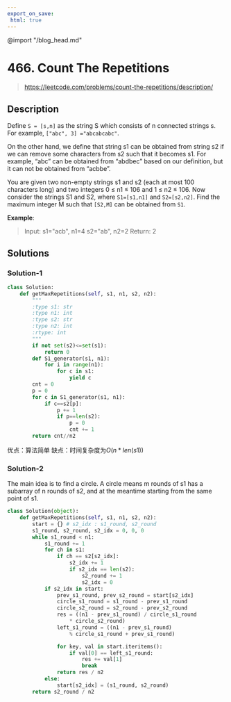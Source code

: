 ```yaml
---
export_on_save:
 html: true
---
```


@import "/blog_head.md"

# 466. Count The Repetitions

> <https://leetcode.com/problems/count-the-repetitions/description/>

## Description

Define `S = [s,n]` as the string S which consists of n connected strings s. For example, `["abc", 3] ="abcabcabc"`.

On the other hand, we define that string s1 can be obtained from string s2 if we can remove some characters from s2 such that it becomes s1. For example, “abc” can be obtained from “abdbec” based on our definition, but it can not be obtained from “acbbe”.

You are given two non-empty strings s1 and s2 (each at most 100 characters long) and two integers 0 ≤ n1 ≤ 106 and 1 ≤ n2 ≤ 106. Now consider the strings S1 and S2, where `S1=[s1,n1]` and `S2=[s2,n2]`. Find the maximum integer M such that `[S2,M]` can be obtained from `S1`.

**Example**:

>Input:
s1="acb", n1=4
s2="ab", n2=2
Return:
2

## Solutions

### Solution-1

```python
class Solution:
    def getMaxRepetitions(self, s1, n1, s2, n2):
        """
        :type s1: str
        :type n1: int
        :type s2: str
        :type n2: int
        :rtype: int
        """
        if not set(s2)<=set(s1):
            return 0
        def S1_generator(s1, n1):
            for i in range(n1):
                for c in s1:
                    yield c
        cnt = 0
        p = 0
        for c in S1_generator(s1, n1):
            if c==s2[p]:
                p += 1
                if p==len(s2):
                    p = 0
                    cnt += 1
        return cnt//n2
```
优点：算法简单
缺点：时间复杂度为$O(n*len(s1))$

### Solution-2

The main idea is to find a circle. A circle means m rounds of s1 has a subarray of n rounds of s2, and at the meantime starting from the same point of s1.

```python
class Solution(object):
    def getMaxRepetitions(self, s1, n1, s2, n2):
        start = {} # s2_idx : s1_round, s2_round
        s1_round, s2_round, s2_idx = 0, 0, 0
        while s1_round < n1:
            s1_round += 1
            for ch in s1:
                if ch == s2[s2_idx]:
                    s2_idx += 1
                    if s2_idx == len(s2):
                        s2_round += 1
                        s2_idx = 0
            if s2_idx in start:
                prev_s1_round, prev_s2_round = start[s2_idx]
                circle_s1_round = s1_round - prev_s1_round
                circle_s2_round = s2_round - prev_s2_round
                res = ((n1 - prev_s1_round) / circle_s1_round 
                    * circle_s2_round)
                left_s1_round = ((n1 - prev_s1_round) 
                    % circle_s1_round + prev_s1_round)

                for key, val in start.iteritems():
                    if val[0] == left_s1_round:
                        res += val[1]
                        break
                return res / n2
            else:
                start[s2_idx] = (s1_round, s2_round)
        return s2_round / n2
```
